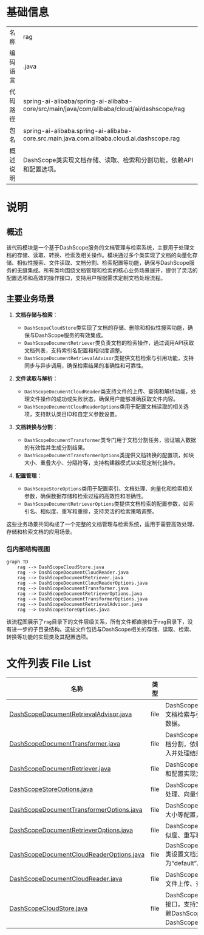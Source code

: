 # 基础信息

|      |      |
|------|------|
| 名称 | rag |
| 编码语言 | .java |
| 代码路径 | spring-ai-alibaba/spring-ai-alibaba-core/src/main/java/com/alibaba/cloud/ai/dashscope/rag |
| 包名 | spring-ai-alibaba.spring-ai-alibaba-core.src.main.java.com.alibaba.cloud.ai.dashscope.rag |
| 概述说明 | DashScope类实现文档存储、读取、检索和分割功能，依赖API和配置选项。 |

# 说明

## 概述
该代码模块是一个基于DashScope服务的文档管理与检索系统，主要用于处理文档的存储、读取、转换、检索及相关操作。模块通过多个类实现了文档的向量化存储、相似性搜索、文件读取、文档分割、检索配置等功能，确保与DashScope服务的无缝集成。所有类均围绕文档管理和检索的核心业务场景展开，提供了灵活的配置选项和高效的操作接口，支持用户根据需求定制文档处理流程。

## 主要业务场景
1. **文档存储与检索**：
   - `DashScopeCloudStore`类实现了文档的存储、删除和相似性搜索功能，确保与DashScope服务的有效集成。
   - `DashScopeDocumentRetriever`类负责文档的检索操作，通过调用API获取文档列表，支持索引名配置和相似度调整。
   - `DashScopeDocumentRetrievalAdvisor`类提供文档检索与引用功能，支持同步与异步调用，确保检索结果的准确性和可靠性。

2. **文件读取与解析**：
   - `DashScopeDocumentCloudReader`类支持文件的上传、查询和解析功能，处理文件操作的成功或失败状态，确保用户能够准确获取文件内容。
   - `DashScopeDocumentCloudReaderOptions`类用于配置文档读取的相关选项，支持默认类目ID和自定义参数设置。

3. **文档转换与分割**：
   - `DashScopeDocumentTransformer`类专门用于文档分割任务，验证输入数据的有效性并生成分割结果。
   - `DashScopeDocumentTransformerOptions`类提供文档转换的配置项，如块大小、重叠大小、分隔符等，支持构建器模式以实现定制化操作。

4. **配置管理**：
   - `DashScopeStoreOptions`类用于配置索引、文档处理、向量化和检索相关参数，确保数据存储和检索过程的高效性和准确性。
   - `DashScopeDocumentRetrieverOptions`类提供文档检索的配置参数，如索引名、相似度、重写和重排，支持灵活的检索策略调整。

这些业务场景共同构成了一个完整的文档管理与检索系统，适用于需要高效处理、存储和检索文档的应用场景。


### 包内部结构视图

```mermaid
graph TD
    rag --> DashScopeCloudStore.java
    rag --> DashScopeDocumentCloudReader.java
    rag --> DashScopeDocumentRetriever.java
    rag --> DashScopeDocumentCloudReaderOptions.java
    rag --> DashScopeDocumentTransformer.java
    rag --> DashScopeDocumentRetrieverOptions.java
    rag --> DashScopeDocumentTransformerOptions.java
    rag --> DashScopeDocumentRetrievalAdvisor.java
    rag --> DashScopeStoreOptions.java
```

该流程图展示了`rag`目录下的文件层级关系，所有文件都直接位于`rag`目录下，没有进一步的子目录结构。这些文件包括与DashScope相关的存储、读取、检索、转换等功能的实现类及其配置选项。

# 文件列表 File List

| 名称   | 类型  | 说明 |
|-------|------|-------------|
| [DashScopeDocumentRetrievalAdvisor.java](DashScopeDocumentRetrievalAdvisor.md) | file | DashScopeDocumentRetrievalAdvisor实现文档检索与引用，支持同步异步调用，处理元数据。 |
| [DashScopeDocumentTransformer.java](DashScopeDocumentTransformer.md) | file | DashScopeDocumentTransformer类用于文档分割，依赖DashScopeApi和配置，验证输入并处理结果。 |
| [DashScopeDocumentRetriever.java](DashScopeDocumentRetriever.md) | file | DashScopeDocumentRetriever类通过API和配置实现文档检索，确保索引名非空。 |
| [DashScopeStoreOptions.java](DashScopeStoreOptions.md) | file | DashScopeStoreOptions类涵盖索引、文档处理、向量化及检索配置。 |
| [DashScopeDocumentTransformerOptions.java](DashScopeDocumentTransformerOptions.md) | file | DashScope文档转换选项类含块大小、重叠大小等配置，支持构建器模式。 |
| [DashScopeDocumentRetrieverOptions.java](DashScopeDocumentRetrieverOptions.md) | file | DashScope文档检索选项类包含索引名、相似度、重写和重排等配置。 |
| [DashScopeDocumentCloudReaderOptions.java](DashScopeDocumentCloudReaderOptions.md) | file | DashScopeDocumentCloudReaderOptions类设置文档云读取选项，默认类目ID为“default”。 |
| [DashScopeDocumentCloudReader.java](DashScopeDocumentCloudReader.md) | file | DashScopeDocumentCloudReader类支持文件上传、查询、解析及处理状态。 |
| [DashScopeCloudStore.java](DashScopeCloudStore.md) | file | DashScopeCloudStore类实现VectorStore接口，支持文档存储、删除和相似性搜索，依赖DashScopeApi和DashScopeStoreOptions。 |


